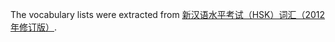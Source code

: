The vocabulary lists were extracted from [新汉语水平考试（HSK）词汇（2012年修订版）](http://www.chinesetest.cn/userfiles/file/HSK/HSK-2012.xls).
